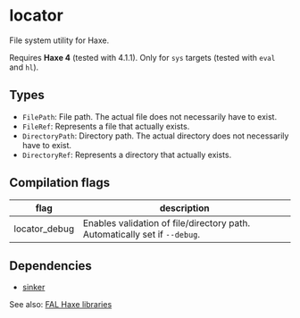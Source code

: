 # locator

File system utility for Haxe.

Requires **Haxe 4** (tested with 4.1.1).
Only for `sys` targets (tested with `eval` and `hl`).


## Types

- `FilePath`: File path. The actual file does not necessarily have to exist.
- `FileRef`: Represents a file that actually exists.
- `DirectoryPath`: Directory path. The actual directory does not necessarily have to exist.
- `DirectoryRef`: Represents a directory that actually exists.


## Compilation flags

|flag|description|
|---|---|
|locator_debug|Enables validation of file/directory path. Automatically set if `--debug`.|


## Dependencies

- [sinker](https://github.com/fal-works/sinker)

See also:
[FAL Haxe libraries](https://github.com/fal-works/fal-haxe-libraries)
